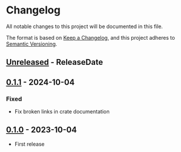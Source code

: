 # Changelog

All notable changes to this project will be documented in this file.

The format is based on [Keep a Changelog](https://keepachangelog.com/en/1.1.0/),
and this project adheres to [Semantic Versioning](https://semver.org/spec/v2.0.0.html).

<!-- next-header -->

## [Unreleased] - ReleaseDate

## [0.1.1] - 2024-10-04

### Fixed

* Fix broken links in crate documentation

## [0.1.0] - 2023-10-04

* First release

<!-- next-url -->
[Unreleased]: https://github.com/gifnksm/etc-os-release/compare/v0.1.1...HEAD
[0.1.1]: https://github.com/gifnksm/etc-os-release/compare/v0.1.0...v0.1.1
[0.1.0]: https://github.com/gifnksm/etc-os-release/commits/v0.1.0
